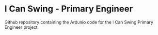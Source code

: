 
# I Can Swing - Primary Engineer

Github repository containing the Ardunio code for the I Can Swing Primary Engineer project.

